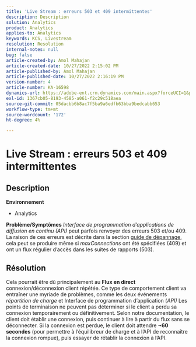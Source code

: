 ```yaml
---
title: 'Live Stream : erreurs 503 et 409 intermittentes'
description: Description
solution: Analytics
product: Analytics
applies-to: Analytics
keywords: KCS, Livestream
resolution: Resolution
internal-notes: null
bug: false
article-created-by: Amol Mahajan
article-created-date: 10/27/2022 2:15:02 PM
article-published-by: Amol Mahajan
article-published-date: 10/27/2022 2:16:19 PM
version-number: 4
article-number: KA-16598
dynamics-url: https://adobe-ent.crm.dynamics.com/main.aspx?forceUCI=1&pagetype=entityrecord&etn=knowledgearticle&id=ac1f17bc-0156-ed11-bba2-6045bd006793
exl-id: 1367cb05-8193-4585-a061-f2c29c518aea
source-git-commit: 05dacbb6b8ac7f5ba9a6edfb63bba9bedcabb653
workflow-type: tm+mt
source-wordcount: '172'
ht-degree: 4%

---
```


# Live Stream : erreurs 503 et 409 intermittentes

## Description

<b>Environnement</b>
- Analytics

<b>Problème/Symptômes</b>
*Interface de programmation d’applications de diffusion en continu (API)* peut parfois renvoyer des erreurs 503 et/ou 409. La raison de ces erreurs est décrite dans la section [guide de dépannage](https://github.com/AdobeDocs/analytics-1.4-apis/blob/master/docs/live-stream-api/troubleshooting.md), cela peut se produire même si *maxConnections* ont été spécifiées (409) et ont un flux régulier d’accès dans les suites de rapports (503).


## Résolution


Cela pourrait être dû principalement au <b>Flux en direct</b> connexion/déconnexion client répétée. Ce type de comportement client va entraîner une myriade de problèmes, comme les deux événements *répartition de charge* et Interface de programmation d’application (*API)* Les points de terminaison ne peuvent pas déterminer si le client a perdu sa connexion temporairement ou définitivement. Selon notre documentation, le client doit établir une connexion, puis continuer à lire à partir du flux sans se déconnecter. Si la connexion est perdue, le client doit attendre <b>~60 secondes</b> (pour permettre à l’équilibreur de charge et à l’API de reconnaître la connexion rompue), puis essayer de rétablir la connexion à l’API.
